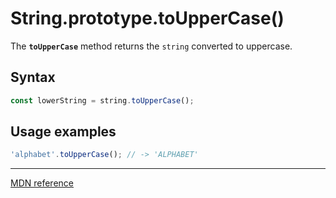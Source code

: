 # String.prototype.toUpperCase()

The **`toUpperCase`** method returns the `string` converted to uppercase.

## Syntax

```js
const lowerString = string.toUpperCase();
```

## Usage examples

```js
'alphabet'.toUpperCase(); // -> 'ALPHABET'
```

---

[MDN reference](https://developer.mozilla.org/en-US/docs/Web/JavaScript/Reference/Global_Objects/String/toUpperCase)
